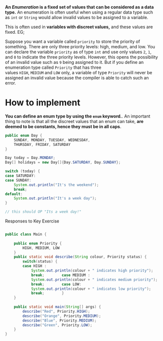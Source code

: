 **An _Enumeration_ is a fixed set of values that can be considered as a data type.** An enumeration is often useful when using a regular data type such as `int` or `String` would allow invalid values to be assigned to a variable.

This is often used in **variables with discreet values,** and these values are fixed.
EG;

Suppose you want a variable called `priority` to store the priority of something. There are only three priority levels: high, medium, and low. You can declare the variable `priority` as of type `int` and use only values `2`, `1`, and `0` to indicate the three priority levels. However, this opens the possibility of an invalid value such as `9` being assigned to it. But if you define an enumeration type called `Priority` that has three values `HIGH`, `MEDIUM` and `LOW` only, a variable of type `Priority` will never be assigned an invalid value because the compiler is able to catch such an error.

# How to implement

**You can define an enum type by using the `enum` keyword.**. An important thing to note is that all the discreet values that an enum can take, **are deemed to be constants, hence they must be in all caps**.

``` java
public enum Day {
    SUNDAY, MONDAY, TUESDAY, WEDNESDAY,
    THURSDAY, FRIDAY, SATURDAY
}

```

```java
Day today = Day.MONDAY;
Day[] holidays = new Day[]{Day.SATURDAY, Day.SUNDAY};

switch (today) {
case SATURDAY:
case SUNDAY:
    System.out.println("It's the weekend");
    break;
default:
    System.out.println("It's a week day");
}

// this should OP "Its a week day!"
```


Responses to Key Exercise

```java 

public class Main {  
  
    public enum Priority {  
        HIGH, MEDIUM, LOW  
    }  
    public static void describe(String colour, Priority status) {  
        switch(status) {  
        case HIGH :  
            System.out.println(colour + " indicates high priority");  
            break;        case MEDIUM :  
            System.out.println(colour + " indicates medium priority");  
            break;        case LOW:  
            System.out.println(colour + " indicates low priority");  
            break;        }  
    }  
  
    public static void main(String[] args) {  
        describe("Red", Priority.HIGH);  
        describe("Orange", Priority.MEDIUM);  
        describe("Blue", Priority.MEDIUM);  
        describe("Green", Priority.LOW);  
    }  
}

```
